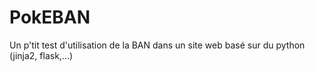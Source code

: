 
# PokEBAN
Un p'tit test d'utilisation de la BAN dans un site web basé sur du python (jinja2, flask,...)

